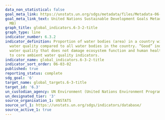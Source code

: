 ```yaml
---
data_non_statistical: false
goal_meta_link: https://unstats.un.org/sdgs/metadata/files/Metadata-06-03-02.pdf
goal_meta_link_text: United Nations Sustainable Development Goals Metadata (PDF 4.0
  MB)
graph_title: global_indicators.6-3-2-title
graph_type: line
indicator_number: 6.3.2
indicator_definition: Proportion of water bodies (area) in a country with good ambient
  water quality compared to all water bodies in the country. “Good” indicates an ambient
  water quality that does not damage ecosystem function and human health according
  to core ambient water quality indicators.
indicator_name: global_indicators.6-3-2-title
indicator_sort_order: 06-03-02
published: true
reporting_status: complete
sdg_goal: '6'
target_name: global_targets.6-3-title
target_id: '6.3'
un_custodian_agency: UN Environment (United Nations Environment Programme)
un_designated_tier: '3'
source_organisation_1: UNSTATS
source_url_1: https://unstats.un.org/sdgs/indicators/database/
source_active_1: true
---
```

